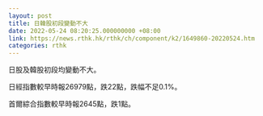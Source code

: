 ```yaml
---
layout: post
title: 日韓股初段變動不大
date: 2022-05-24 08:20:25.000000000 +08:00
link: https://news.rthk.hk/rthk/ch/component/k2/1649860-20220524.htm
categories: rthk
---
```


日股及韓股初段均變動不大。

日經指數較早時報26979點，跌22點，跌幅不足0.1%。

首爾綜合指數較早時報2645點，跌1點。

